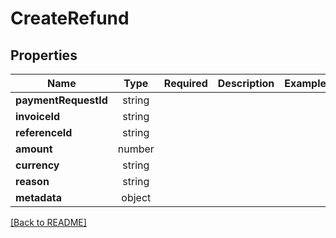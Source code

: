 # CreateRefund



## Properties

| Name | Type | Required | Description | Examples |
|------------|:-------------:|:-------------:|-------------|:-------------:|
| **paymentRequestId** |string |  |  | | |
| **invoiceId** |string |  |  | | |
| **referenceId** |string |  |  | | |
| **amount** |number |  |  | | |
| **currency** |string |  |  | | |
| **reason** |string |  |  | | |
| **metadata** |object |  |  | | |



[[Back to README]](../../README.md)